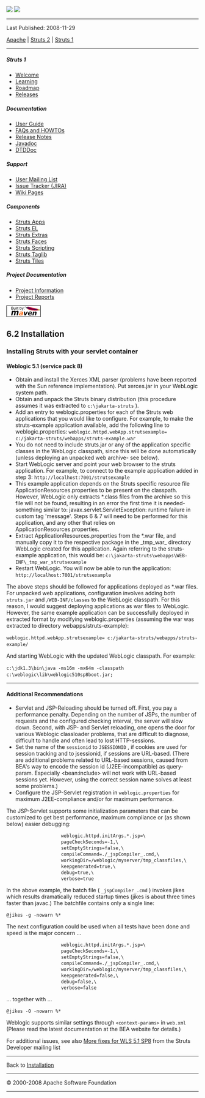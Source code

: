 <span id="bannerLeft">[![](http://www.apache.org/images/asf-logo.gif)](http://www.apache.org/)</span> <span id="bannerRight">[![](../images/struts.gif)]()</span>

------------------------------------------------------------------------

Last Published: 2008-11-29

[Apache](http://www.apache.org/) | [Struts 2](../2.x/) | [Struts 1](../1.x/)

------------------------------------------------------------------------

##### Struts 1

-   [Welcome](../index.html.md)
-   [Learning](../learning.html.md)
-   [Roadmap](../roadmap.html.md)
-   [Releases](../downloads.html.md)

##### Documentation

-   [User Guide](../userGuide/index.html.md)
-   [FAQs and HOWTOs](../faqs/index.html.md)
-   [Release Notes](../userGuide/release-notes.html.md)
-   [Javadoc](../apidocs/index.html.md)
-   [DTDDoc](../dtddoc/index.html.md)

##### Support

-   [User Mailing List](../mail.html.md)
-   [Issue Tracker (JIRA)](http://issues.apache.org/struts/)
-   [Wiki Pages](http://wiki.apache.org/struts/)

##### Components

-   [Struts Apps](../struts-apps/index.html.md)
-   [Struts EL](../struts-el/index.html.md)
-   [Struts Extras](../struts-extras/index.html.md)
-   [Struts Faces](../struts-faces/index.html.md)
-   [Struts Scripting](../struts-scripting/index.html.md)
-   [Struts Taglib](../struts-taglib/index.html.md)
-   [Struts Tiles](../struts-tiles/index.html.md)

##### Project Documentation

-   [Project Information](../project-info.html.md)
-   [Project Reports](../project-reports.html.md)

[![Built by Maven](../images/logos/maven-feather.png)](http://maven.apache.org/ "Built by Maven")

<span id="a6.2_Installation"></span>6.2 Installation
----------------------------------------------------

### <span id="Installing_Struts_with_your_servlet_container"></span>Installing Struts with your servlet container

#### Weblogic 5.1 (service pack 8)

-   Obtain and install the Xerces XML parser (problems have been reported with the Sun reference implementation). Put xerces.jar in your WebLogic system path.
-   Obtain and unpack the Struts binary distribution (this procedure assumes it was extracted to `c:\jakarta-struts` ).
-   Add an entry to weblogic.properties for each of the Struts web applications that you would like to configure. For example, to make the struts-example application available, add the following line to weblogic.properties:
     `weblogic.httpd.webApp.strutsexample= c:/jakarta-struts/webapps/struts-example.war`
-   You do not need to include struts.jar or any of the application specific classes in the WebLogic classpath, since this will be done automatically (unless deploying an unpacked web archive- see below).
-   Start WebLogic server and point your web browser to the struts application. For example, to connect to the example application added in step 3:
     `http://localhost:7001/strutsexample`
-   This example application depends on the Struts specific resource file ApplicationResources.properties to be present on the classpath. However, WebLogic only extracts \*.class files from the archive so this file will not be found, resulting in an error the first time it is needed- something similar to: javax.servlet.ServletException: runtime failure in custom tag 'message'. Steps 6 & 7 will need to be performed for this application, and any other that relies on ApplicationResources.properties.
-   Extract ApplicationResources.properties from the \*.war file, and manually copy it to the respective package in the \_tmp\_war\_ directory WebLogic created for this application. Again referring to the struts-example application, this would be:
     `c:\jakarta-struts\webapps\WEB-INF\_tmp_war_strutsexample`
-   Restart WebLogic. You will now be able to run the application:
     `http://localhost:7001/strutsexample`

The above steps should be followed for applications deployed as \*.war files. For unpacked web applications, configuration involves adding both `struts.jar` and `/WEB-INF/classes` to the WebLogic classpath. For this reason, I would suggest deploying applications as war files to WebLogic. However, the same example application can be successfully deployed in extracted format by modifying weblogic.properties (assuming the war was extracted to directory webapps/struts-example):

`weblogic.httpd.webApp.strutsexample= c:/jakarta-struts/webapps/struts-example/`

And starting WebLogic with the updated WebLogic classpath. For example:

`c:\jdk1.3\bin\java -ms16m -mx64m -classpath c:\weblogic\lib\weblogic510sp8boot.jar;`

------------------------------------------------------------------------

#### Additional Recommendations

-   Servlet and JSP-Reloading should be turned off. First, you pay a performance penalty. Depending on the number of JSPs, the number of requests and the configured checking interval, the server will slow down. Second, with JSP- and Servlet reloading, one opens the door for various Weblogic classloader problems, that are difficult to diagnose, difficult to handle and often lead to lost HTTP-sessions.
-   Set the name of the `sessionid` to `JSESSIONID` , if cookies are used for session tracking and to jsessionid, if sessions are URL-based. (There are additional problems related to URL-based sessions, caused from BEA's way to encode the session id (J2EE-incompatible) as query-param. Especially \<bean:include\> will not work with URL-based sessions yet. However, using the correct session name solves at least some problems.)
-   Configure the JSP-Servlet registration in `weblogic.properties` for maximum J2EE-compliance and/or for maximum performance.

The JSP-Servlet supports some initialization parameters that can be customized to get best performance, maximum compliance or (as shown below) easier debugging:

                        weblogic.httpd.initArgs.*.jsp=\
                        pageCheckSeconds=-1,\
                        setEmptyStrings=false,\
                        compileCommand=./_jspCompiler_.cmd,\
                        workingDir=/weblogic/myserver/tmp_classfiles,\
                        keepgenerated=true,\
                        debug=true,\
                        verbose=true
                    

In the above example, the batch file ( `_jspCompiler_.cmd` ) invokes jikes which results dramatically reduced startup times (jikes is about three times faster than javac.) The batchfile contains only a single line:

    @jikes -g -nowarn %*

The next configuration could be used when all tests have been done and speed is the major concern ...

                        weblogic.httpd.initArgs.*.jsp=\
                        pageCheckSeconds=-1,\
                        setEmptyStrings=false,\
                        compileCommand=./_jspCompiler_.cmd,\
                        workingDir=/weblogic/myserver/tmp_classfiles,\
                        keepgenerated=false,\
                        debug=false,\
                        verbose=false
                    

... together with ...

    @jikes -O -nowarn %*

Weblogic supports similar settings through `<context-params>` in `web.xml` (Please read the latest documentation at the BEA website for details.)

For additional issues, see also [More fixes for WLS 5.1 SP8](http://www.mail-archive.com/struts-dev@jakarta.apache.org/msg00284.html.md) from the Struts Developer mailing list

------------------------------------------------------------------------

Back to [Installation](installation.html.md#Containers)

------------------------------------------------------------------------

© 2000-2008 Apache Software Foundation

------------------------------------------------------------------------



